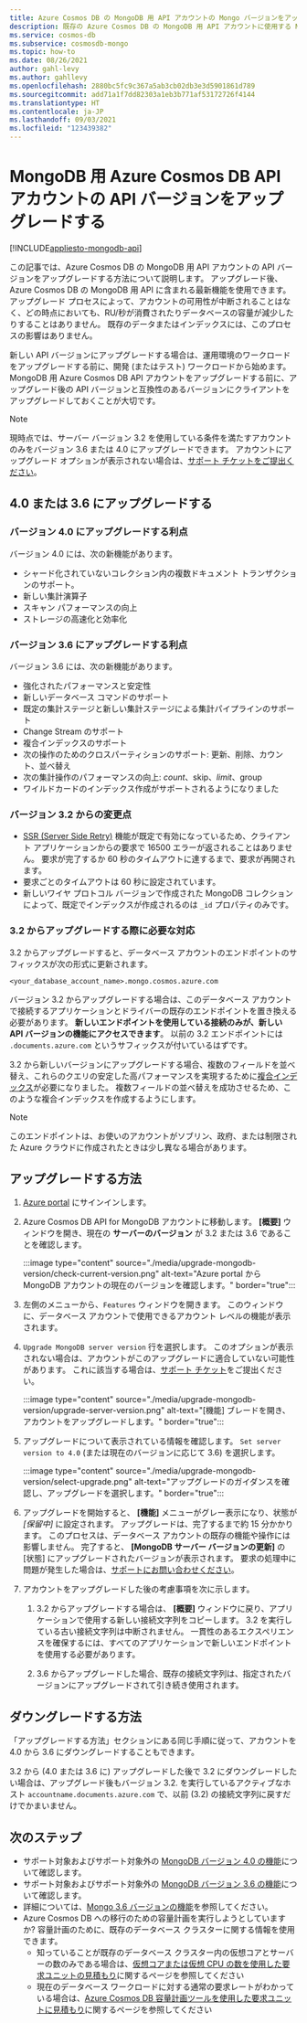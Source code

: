```yaml
---
title: Azure Cosmos DB の MongoDB 用 API アカウントの Mongo バージョンをアップグレードする
description: 既存の Azure Cosmos DB の MongoDB 用 API アカウントに使用する MongoDB ワイヤ プロトコル バージョンをシームレスにアップグレードする方法
ms.service: cosmos-db
ms.subservice: cosmosdb-mongo
ms.topic: how-to
ms.date: 08/26/2021
author: gahl-levy
ms.author: gahllevy
ms.openlocfilehash: 2880bc5fc9c367a5ab3cb02db3e3d5901861d789
ms.sourcegitcommit: add71a1f7dd82303a1eb3b771af53172726f4144
ms.translationtype: HT
ms.contentlocale: ja-JP
ms.lasthandoff: 09/03/2021
ms.locfileid: "123439382"
---
```

# <a name="upgrade-the-api-version-of-your-azure-cosmos-db-api-for-mongodb-account"></a>MongoDB 用 Azure Cosmos DB API アカウントの API バージョンをアップグレードする
[!INCLUDE[appliesto-mongodb-api](../includes/appliesto-mongodb-api.md)]

この記事では、Azure Cosmos DB の MongoDB 用 API アカウントの API バージョンをアップグレードする方法について説明します。 アップグレード後、Azure Cosmos DB の MongoDB 用 API に含まれる最新機能を使用できます。 アップグレード プロセスによって、アカウントの可用性が中断されることはなく、どの時点においても、RU/秒が消費されたりデータベースの容量が減少したりすることはありません。 既存のデータまたはインデックスには、このプロセスの影響はありません。 

新しい API バージョンにアップグレードする場合は、運用環境のワークロードをアップグレードする前に、開発 (またはテスト) ワークロードから始めます。 MongoDB 用 Azure Cosmos DB API アカウントをアップグレードする前に、アップグレード後の API バージョンと互換性のあるバージョンにクライアントをアップグレードしておくことが大切です。

>[!Note]
> 現時点では、サーバー バージョン 3.2 を使用している条件を満たすアカウントのみをバージョン 3.6 または 4.0 にアップグレードできます。 アカウントにアップグレード オプションが表示されない場合は、[サポート チケットをご提出ください](https://portal.azure.com/?#blade/Microsoft_Azure_Support/HelpAndSupportBlade)。

## <a name="upgrading-to-40-or-36"></a>4\.0 または 3.6 にアップグレードする

### <a name="benefits-of-upgrading-to-version-40"></a>バージョン 4.0 にアップグレードする利点

バージョン 4.0 には、次の新機能があります。
- シャード化されていないコレクション内の複数ドキュメント トランザクションのサポート。
- 新しい集計演算子
- スキャン パフォーマンスの向上
- ストレージの高速化と効率化

### <a name="benefits-of-upgrading-to-version-36"></a>バージョン 3.6 にアップグレードする利点

バージョン 3.6 には、次の新機能があります。
- 強化されたパフォーマンスと安定性
- 新しいデータベース コマンドのサポート
- 既定の集計ステージと新しい集計ステージによる集計パイプラインのサポート
- Change Stream のサポート
- 複合インデックスのサポート
- 次の操作のためのクロスパーティションのサポート: 更新、削除、カウント、並べ替え
- 次の集計操作のパフォーマンスの向上: $count、$skip、$limit、$group
- ワイルドカードのインデックス作成がサポートされるようになりました

### <a name="changes-from-version-32"></a>バージョン 3.2 からの変更点

- [SSR (Server Side Retry)](prevent-rate-limiting-errors.md) 機能が既定で有効になっているため、クライアント アプリケーションからの要求で 16500 エラーが返されることはありません。 要求が完了するか 60 秒のタイムアウトに達するまで、要求が再開されます。
- 要求ごとのタイムアウトは 60 秒に設定されています。
- 新しいワイヤ プロトコル バージョンで作成された MongoDB コレクションによって、既定でインデックスが作成されるのは `_id` プロパティのみです。

### <a name="action-required-when-upgrading-from-32"></a>3\.2 からアップグレードする際に必要な対応

3\.2 からアップグレードすると、データベース アカウントのエンドポイントのサフィックスが次の形式に更新されます。

```
<your_database_account_name>.mongo.cosmos.azure.com
```

バージョン 3.2 からアップグレードする場合は、このデータベース アカウントで接続するアプリケーションとドライバーの既存のエンドポイントを置き換える必要があります。 **新しいエンドポイントを使用している接続のみが、新しい API バージョンの機能にアクセスできます**。 以前の 3.2 エンドポイントには `.documents.azure.com` というサフィックスが付いているはずです。

3\.2 から新しいバージョンにアップグレードする場合、複数のフィールドを並べ替え、これらのクエリの安定した高パフォーマンスを実現するために[複合インデックス](mongodb-indexing.md)が必要になりました。 複数フィールドの並べ替えを成功させるため、このような複合インデックスを作成するようにします。 

>[!Note]
> このエンドポイントは、お使いのアカウントがソブリン、政府、または制限された Azure クラウドに作成されたときは少し異なる場合があります。

## <a name="how-to-upgrade"></a>アップグレードする方法

1. [Azure portal](https://portal.azure.com/) にサインインします。

1. Azure Cosmos DB API for MongoDB アカウントに移動します。 **[概要]** ウィンドウを開き、現在の **サーバーのバージョン** が 3.2 または 3.6 であることを確認します。

    :::image type="content" source="./media/upgrade-mongodb-version/check-current-version.png" alt-text="Azure portal から MongoDB アカウントの現在のバージョンを確認します。" border="true":::

1. 左側のメニューから、`Features` ウィンドウを開きます。 このウィンドウに、データベース アカウントで使用できるアカウント レベルの機能が表示されます。

1. `Upgrade MongoDB server version` 行を選択します。 このオプションが表示されない場合は、アカウントがこのアップグレードに適合していない可能性があります。 これに該当する場合は、[サポート チケット](https://portal.azure.com/?#blade/Microsoft_Azure_Support/HelpAndSupportBlade)をご提出ください。

    :::image type="content" source="./media/upgrade-mongodb-version/upgrade-server-version.png" alt-text="[機能] ブレードを開き、アカウントをアップグレードします。" border="true":::

1. アップグレードについて表示されている情報を確認します。 `Set server version to 4.0` (または現在のバージョンに応じて 3.6) を選択します。

    :::image type="content" source="./media/upgrade-mongodb-version/select-upgrade.png" alt-text="アップグレードのガイダンスを確認し、アップグレードを選択します。" border="true":::

1. アップグレードを開始すると、 **[機能]** メニューがグレー表示になり、状態が *[保留中]* に設定されます。 アップグレードは、完了するまで約 15 分かかります。 このプロセスは、データベース アカウントの既存の機能や操作には影響しません。 完了すると、 **[MongoDB サーバー バージョンの更新]** の [状態] にアップグレードされたバージョンが表示されます。 要求の処理中に問題が発生した場合は、[サポートにお問い合わせください](https://azure.microsoft.com/support/create-ticket/)。

1. アカウントをアップグレードした後の考慮事項を次に示します。

    1. 3\.2 からアップグレードする場合は、 **[概要]** ウィンドウに戻り、アプリケーションで使用する新しい接続文字列をコピーします。 3\.2 を実行している古い接続文字列は中断されません。 一貫性のあるエクスペリエンスを確保するには、すべてのアプリケーションで新しいエンドポイントを使用する必要があります。

    1. 3.6 からアップグレードした場合、既存の接続文字列は、指定されたバージョンにアップグレードされて引き続き使用されます。

## <a name="how-to-downgrade"></a>ダウングレードする方法

「アップグレードする方法」セクションにある同じ手順に従って、アカウントを 4.0 から 3.6 にダウングレードすることもできます。

3\.2 から (4.0 または 3.6 に) アップグレードした後で 3.2 にダウングレードしたい場合は、アップグレード後もバージョン 3.2. を実行しているアクティブなホスト `accountname.documents.azure.com` で、以前 (3.2) の接続文字列に戻すだけでかまいません。

## <a name="next-steps"></a>次のステップ

- サポート対象およびサポート対象外の [MongoDB バージョン 4.0 の機能](feature-support-40.md)について確認します。
- サポート対象およびサポート対象外の [MongoDB バージョン 3.6 の機能](feature-support-36.md)について確認します。
- 詳細については、[Mongo 3.6 バージョンの機能](https://devblogs.microsoft.com/cosmosdb/azure-cosmos-dbs-api-for-mongodb-now-supports-server-version-3-6/)を参照してください。
- Azure Cosmos DB への移行のための容量計画を実行しようとしていますか? 容量計画のために、既存のデータベース クラスターに関する情報を使用できます。
    - 知っていることが既存のデータベース クラスター内の仮想コアとサーバーの数のみである場合は、[仮想コアまたは仮想 CPU の数を使用した要求ユニットの見積もり](../convert-vcore-to-request-unit.md)に関するページを参照してください 
    - 現在のデータベース ワークロードに対する通常の要求レートがわかっている場合は、[Azure Cosmos DB 容量計画ツールを使用した要求ユニットに見積もり](estimate-ru-capacity-planner.md)に関するページを参照してください
